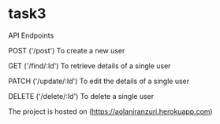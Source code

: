# task3



API Endpoints

POST 	('/post') 	To create a new user

GET 	('/find/:Id') 	To retrieve details of a single user

PATCH 	('/update/:Id') 	To edit the details of a single user

DELETE 	('/delete/:Id') 	To delete a single user


The project is hosted on (https://aolaniranzuri.herokuapp.com)
